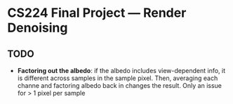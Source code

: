 # CS224 Final Project &mdash; Render Denoising

## TODO

- **Factoring out the albedo**: if the albedo includes view-dependent
  info, it is different across samples in the sample pixel. Then,
  averaging each channe and factoring albedo back in changes the
  result. Only an issue for > 1 pixel per sample
